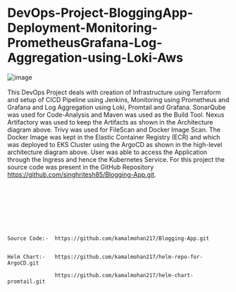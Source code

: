# DevOps-Project-BloggingApp-Deployment-Monitoring-PrometheusGrafana-Log-Aggregation-using-Loki-Aws

![image](https://github.com/user-attachments/assets/791917ec-8f8d-4c7e-8523-47987134eb8b)
<br></br>
This DevOps Project deals with creation of Infrastructure using Terraform and setup of CICD Pipeline using Jenkins, Monitoring using Prometheus and Grafana and Log Aggregation using Loki, Promtail and Grafana. SonarQube was used for Code-Analysis and Maven was used as the Build Tool. Nexus Artifactory was used to keep the Artifacts as shown in the Architecture diagram above. Trivy was used for FileScan and Docker Image Scan. The Docker Image was kept in the Elastic Container Registry (ECR) and which was deployed to EKS Cluster using the ArgoCD as shown in the high-level architecture diagram above. User was able to access the Application through the Ingress and hence the Kubernetes Service. For this project the source code was present in the GitHub Repository https://github.com/singhritesh85/Blogging-App.git. 

<br></br>
<br></br>
<br></br>
```
Source Code:-  https://github.com/kamalmohan217/Blogging-App.git


Helm Chart:-   https://github.com/kamalmohan217/helm-repo-for-ArgoCD.git

               https://github.com/kamalmohan217/helm-chart-promtail.git
```

